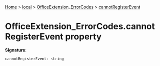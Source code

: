 [Home](./index) &gt; [local](local.md) &gt; [OfficeExtension\_ErrorCodes](local.officeextension_errorcodes.md) &gt; [cannotRegisterEvent](local.officeextension_errorcodes.cannotregisterevent.md)

# OfficeExtension\_ErrorCodes.cannotRegisterEvent property


**Signature:**
```javascript
cannotRegisterEvent: string
```

